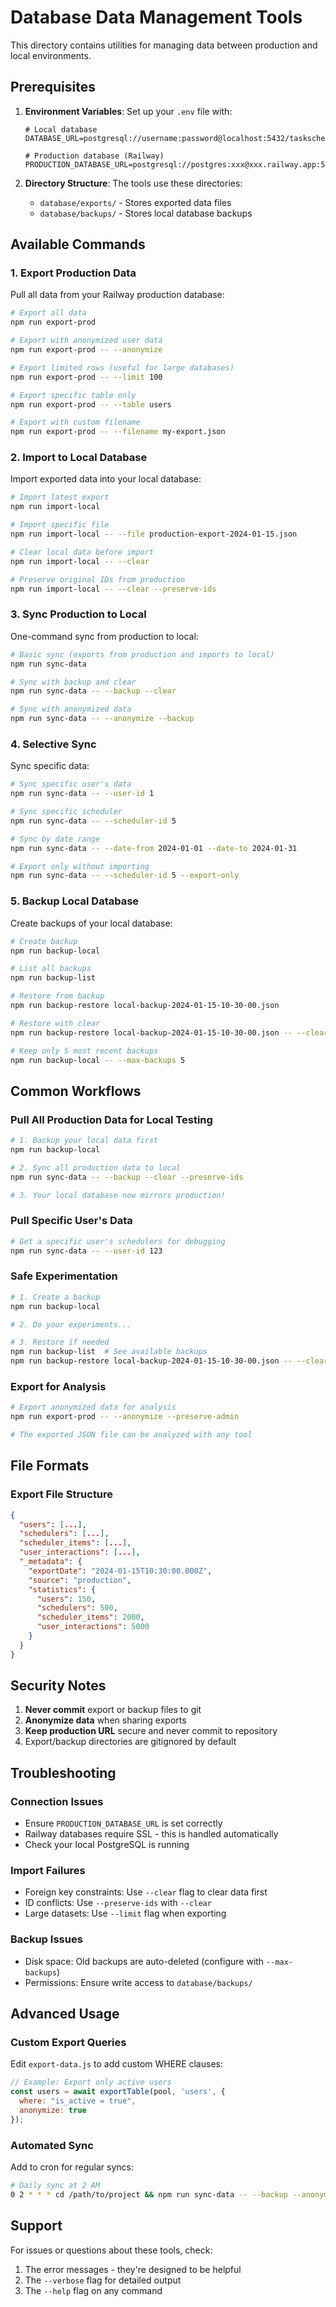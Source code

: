# Database Data Management Tools

This directory contains utilities for managing data between production and local environments.

## Prerequisites

1. **Environment Variables**: Set up your `.env` file with:
   ```env
   # Local database
   DATABASE_URL=postgresql://username:password@localhost:5432/taskscheduler
   
   # Production database (Railway)
   PRODUCTION_DATABASE_URL=postgresql://postgres:xxx@xxx.railway.app:5432/railway
   ```

2. **Directory Structure**: The tools use these directories:
   - `database/exports/` - Stores exported data files
   - `database/backups/` - Stores local database backups

## Available Commands

### 1. Export Production Data
Pull all data from your Railway production database:

```bash
# Export all data
npm run export-prod

# Export with anonymized user data
npm run export-prod -- --anonymize

# Export limited rows (useful for large databases)
npm run export-prod -- --limit 100

# Export specific table only
npm run export-prod -- --table users

# Export with custom filename
npm run export-prod -- --filename my-export.json
```

### 2. Import to Local Database
Import exported data into your local database:

```bash
# Import latest export
npm run import-local

# Import specific file
npm run import-local -- --file production-export-2024-01-15.json

# Clear local data before import
npm run import-local -- --clear

# Preserve original IDs from production
npm run import-local -- --clear --preserve-ids
```

### 3. Sync Production to Local
One-command sync from production to local:

```bash
# Basic sync (exports from production and imports to local)
npm run sync-data

# Sync with backup and clear
npm run sync-data -- --backup --clear

# Sync with anonymized data
npm run sync-data -- --anonymize --backup
```

### 4. Selective Sync
Sync specific data:

```bash
# Sync specific user's data
npm run sync-data -- --user-id 1

# Sync specific scheduler
npm run sync-data -- --scheduler-id 5

# Sync by date range
npm run sync-data -- --date-from 2024-01-01 --date-to 2024-01-31

# Export only without importing
npm run sync-data -- --scheduler-id 5 --export-only
```

### 5. Backup Local Database
Create backups of your local database:

```bash
# Create backup
npm run backup-local

# List all backups
npm run backup-list

# Restore from backup
npm run backup-restore local-backup-2024-01-15-10-30-00.json

# Restore with clear
npm run backup-restore local-backup-2024-01-15-10-30-00.json -- --clear

# Keep only 5 most recent backups
npm run backup-local -- --max-backups 5
```

## Common Workflows

### Pull All Production Data for Local Testing
```bash
# 1. Backup your local data first
npm run backup-local

# 2. Sync all production data to local
npm run sync-data -- --backup --clear --preserve-ids

# 3. Your local database now mirrors production!
```

### Pull Specific User's Data
```bash
# Get a specific user's schedulers for debugging
npm run sync-data -- --user-id 123
```

### Safe Experimentation
```bash
# 1. Create a backup
npm run backup-local

# 2. Do your experiments...

# 3. Restore if needed
npm run backup-list  # See available backups
npm run backup-restore local-backup-2024-01-15-10-30-00.json -- --clear
```

### Export for Analysis
```bash
# Export anonymized data for analysis
npm run export-prod -- --anonymize --preserve-admin

# The exported JSON file can be analyzed with any tool
```

## File Formats

### Export File Structure
```json
{
  "users": [...],
  "schedulers": [...],
  "scheduler_items": [...],
  "user_interactions": [...],
  "_metadata": {
    "exportDate": "2024-01-15T10:30:00.000Z",
    "source": "production",
    "statistics": {
      "users": 150,
      "schedulers": 500,
      "scheduler_items": 2000,
      "user_interactions": 5000
    }
  }
}
```

## Security Notes

1. **Never commit** export or backup files to git
2. **Anonymize data** when sharing exports
3. **Keep production URL** secure and never commit to repository
4. Export/backup directories are gitignored by default

## Troubleshooting

### Connection Issues
- Ensure `PRODUCTION_DATABASE_URL` is set correctly
- Railway databases require SSL - this is handled automatically
- Check your local PostgreSQL is running

### Import Failures
- Foreign key constraints: Use `--clear` flag to clear data first
- ID conflicts: Use `--preserve-ids` with `--clear`
- Large datasets: Use `--limit` flag when exporting

### Backup Issues
- Disk space: Old backups are auto-deleted (configure with `--max-backups`)
- Permissions: Ensure write access to `database/backups/`

## Advanced Usage

### Custom Export Queries
Edit `export-data.js` to add custom WHERE clauses:

```javascript
// Example: Export only active users
const users = await exportTable(pool, 'users', {
  where: "is_active = true",
  anonymize: true
});
```

### Automated Sync
Add to cron for regular syncs:

```bash
# Daily sync at 2 AM
0 2 * * * cd /path/to/project && npm run sync-data -- --backup --anonymize
```

## Support

For issues or questions about these tools, check:
1. The error messages - they're designed to be helpful
2. The `--verbose` flag for detailed output
3. The `--help` flag on any command